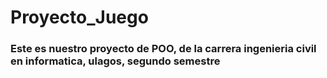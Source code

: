 # Proyecto_Juego

### Este es nuestro proyecto de POO, de la carrera ingenieria civil en informatica, ulagos, segundo semestre
